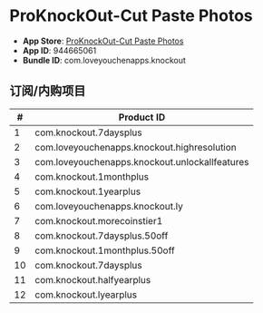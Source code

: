 # ProKnockOut-Cut Paste Photos

- **App Store**: [ProKnockOut-Cut Paste Photos]()
- **App ID**: 944665061  
- **Bundle ID**: com.loveyouchenapps.knockout  

## 订阅/内购项目

| #  | Product ID                                  |
|----|---------------------------------------------|
| 1  | com.knockout.7daysplus |
| 2  | com.loveyouchenapps.knockout.highresolution |
| 3  | com.loveyouchenapps.knockout.unlockallfeatures |
| 4  | com.knockout.1monthplus |
| 5  | com.knockout.1yearplus |
| 6  | com.loveyouchenapps.knockout.ly |
| 7  | com.knockout.morecoinstier1 |
| 8  | com.knockout.7daysplus.50off |
| 9  | com.knockout.1monthplus.50off |
| 10  | com.knockout.7daysplus |
| 11  | com.knockout.halfyearplus |
| 12  | com.knockout.lyearplus |
